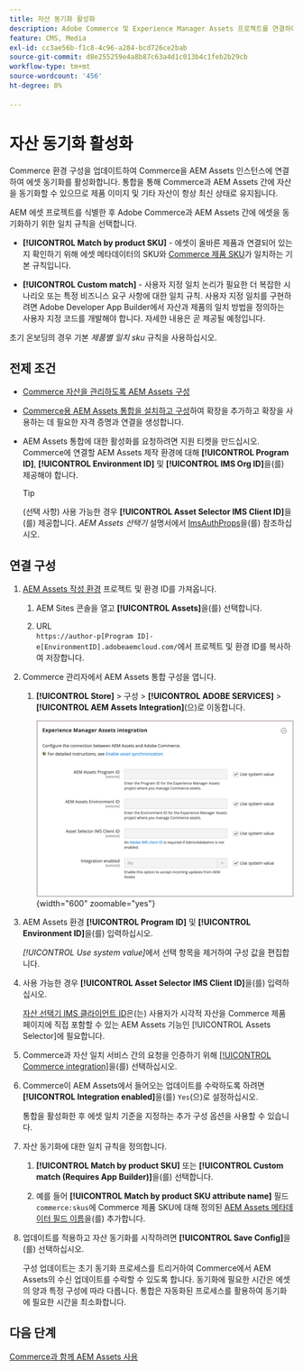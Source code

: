 ```yaml
---
title: 자산 동기화 활성화
description: Adobe Commerce 및 Experience Manager Assets 프로젝트를 연결하여 이러한 두 시스템 간에 에셋을 동기화하는 방법에 대해 알아봅니다.
feature: CMS, Media
exl-id: cc3ae56b-f1c8-4c96-a284-bcd726ce2bab
source-git-commit: d8e255259e4a8b87c63a4d1c013b4c1feb2b29cb
workflow-type: tm+mt
source-wordcount: '456'
ht-degree: 0%

---
```


# 자산 동기화 활성화

Commerce 환경 구성을 업데이트하여 Commerce을 AEM Assets 인스턴스에 연결하여 에셋 동기화를 활성화합니다. 통합을 통해 Commerce과 AEM Assets 간에 자산을 동기화할 수 있으므로 제품 이미지 및 기타 자산이 항상 최신 상태로 유지됩니다.

AEM 에셋 프로젝트를 식별한 후 Adobe Commerce과 AEM Assets 간에 에셋을 동기화하기 위한 일치 규칙을 선택합니다.

- **[!UICONTROL Match by product SKU]** - 에셋이 올바른 제품과 연결되어 있는지 확인하기 위해 에셋 메타데이터의 SKU와 [Commerce 제품 SKU](https://experienceleague.adobe.com/en/docs/commerce-operations/implementation-playbook/glossary#sku)가 일치하는 기본 규칙입니다.

- **[!UICONTROL Custom match]** - 사용자 지정 일치 논리가 필요한 더 복잡한 시나리오 또는 특정 비즈니스 요구 사항에 대한 일치 규칙. 사용자 지정 일치를 구현하려면 Adobe Developer App Builder에서 자산과 제품의 일치 방법을 정의하는 사용자 지정 코드를 개발해야 합니다. 자세한 내용은 곧 제공될 예정입니다.

초기 온보딩의 경우 기본 *제품별 일치 sku* 규칙을 사용하십시오.

## 전제 조건

- [Commerce 자산을 관리하도록 AEM Assets 구성](aem-assets-configure-aem.md)

- [Commerce용 AEM Assets 통합을 설치하고 구성](aem-assets-configure-commerce.md)하여 확장을 추가하고 확장을 사용하는 데 필요한 자격 증명과 연결을 생성합니다.

- AEM Assets 통합에 대한 활성화를 요청하려면 지원 티켓을 만드십시오. Commerce에 연결할 AEM Assets 제작 환경에 대해 **[!UICONTROL Program ID]**, **[!UICONTROL Environment ID]** 및 **[!UICONTROL IMS Org ID]**&#x200B;을(를) 제공해야 합니다.

  >[!TIP]
  >
  > (선택 사항) 사용 가능한 경우 **[!UICONTROL Asset Selector IMS Client ID]**&#x200B;을(를) 제공합니다. *AEM Assets 선택기* 설명서에서 [ImsAuthProps](https://experienceleague.adobe.com/en/docs/experience-manager-cloud-service/content/assets/manage/asset-selector/asset-selector-integration/integrate-asset-selector-adobe-app)을(를) 참조하십시오.

## 연결 구성

1. [AEM Assets 작성 환경](https://experienceleague.adobe.com/en/docs/experience-manager-cloud-service/content/sites/authoring/quick-start) 프로젝트 및 환경 ID를 가져옵니다.

   1. AEM Sites 콘솔을 열고 **[!UICONTROL Assets]**&#x200B;을(를) 선택합니다.

   1. URL <br>`https://author-p[Program ID]-e[EnvironmentID].adobeaemcloud.com/`에서 프로젝트 및 환경 ID를 복사하여 저장합니다.
1. Commerce 관리자에서 AEM Assets 통합 구성을 엽니다.

   1. **[!UICONTROL Store]** > 구성 > **[!UICONTROL ADOBE SERVICES]** > **[!UICONTROL AEM Assets Integration]**(으)로 이동합니다.

      ![AEM Assets 통합을 통해 통합 사용](assets/aem-assets-integration-enable-config.png){width="600" zoomable="yes"}

1. AEM Assets 환경 **[!UICONTROL Program ID]** 및 **[!UICONTROL Environment ID]**&#x200B;을(를) 입력하십시오.

   *[!UICONTROL Use system value]*&#x200B;에서 선택 항목을 제거하여 구성 값을 편집합니다.

1. 사용 가능한 경우 **[!UICONTROL Asset Selector IMS Client ID]**&#x200B;을(를) 입력하십시오.

   [자산 선택기 IMS 클라이언트 ID](https://experienceleague.adobe.com/en/docs/experience-manager-cloud-service/content/assets/manage/asset-selector/asset-selector-integration/integrate-asset-selector-adobe-app#ims-auth-props)은(는) 사용자가 시각적 자산을 Commerce 제품 페이지에 직접 포함할 수 있는 AEM Assets 기능인 [!UICONTROL Assets Selector]에 필요합니다.

1. Commerce과 자산 일치 서비스 간의 요청을 인증하기 위해 [[!UICONTROL Commerce integration]](aem-assets-configure-commerce.md#add-the-integration-to-the-commerce-environment)을(를) 선택하십시오.

1. Commerce이 AEM Assets에서 들어오는 업데이트를 수락하도록 하려면 **[!UICONTROL Integration enabled]**&#x200B;을(를) `Yes`(으)로 설정하십시오.

   통합을 활성화한 후 에셋 일치 기준을 지정하는 추가 구성 옵션을 사용할 수 있습니다.

1. 자산 동기화에 대한 일치 규칙을 정의합니다.

   1. **[!UICONTROL Match by product SKU]** 또는 **[!UICONTROL Custom match (Requires App Builder)]**&#x200B;을(를) 선택합니다.

   1. 예를 들어 **[!UICONTROL Match by product SKU attribute name]** 필드 `commerce:skus`에 Commerce 제품 SKU에 대해 정의된 [AEM Assets 메타데이터 필드 이름](aem-assets-configure-aem.md#configure-metadata)을(를) 추가합니다.

1. 업데이트를 적용하고 자산 동기화를 시작하려면 **[!UICONTROL Save Config]**&#x200B;을(를) 선택하십시오.

   구성 업데이트는 초기 동기화 프로세스를 트리거하여 Commerce에서 AEM Assets의 수신 업데이트를 수락할 수 있도록 합니다. 동기화에 필요한 시간은 에셋의 양과 특정 구성에 따라 다릅니다. 통합은 자동화된 프로세스를 활용하여 동기화에 필요한 시간을 최소화합니다.

## 다음 단계

[Commerce과 함께 AEM Assets 사용](aem-assets-manage.md)
